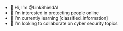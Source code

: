 - 👋 Hi, I’m @LinkShieldAI
- 👀 I’m interested in protecting people online
- 🌱 I’m currently learning [classified_information]
- 💞️ I’m looking to collaborate on cyber security topics


<!---
LinkShieldAI/LinkShieldAI is a ✨ special ✨ repository because its `README.md` (this file) appears on your GitHub profile.
You can click the Preview link to take a look at your changes.
- 📫 How to reach me 
--->
